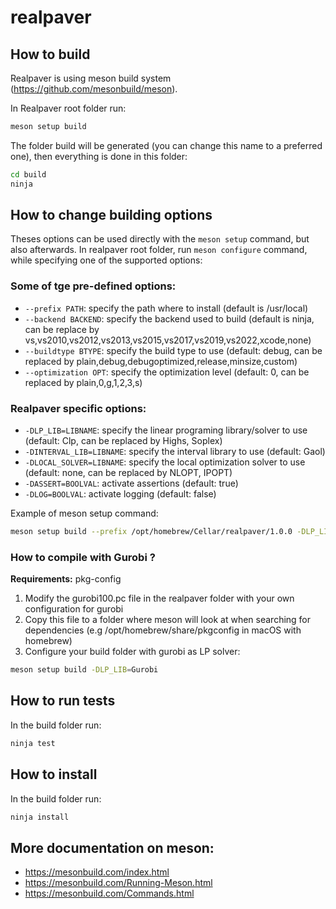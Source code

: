 # realpaver

## How to build

Realpaver is using meson build system (https://github.com/mesonbuild/meson).

In Realpaver root folder run:

```bash
meson setup build
```

The folder build will be generated (you can change this name to a preferred one), then everything is done in this folder:

```bash
cd build
ninja
```

## How to change building options

Theses options can be used directly with the `meson setup` command, but also afterwards.
In realpaver root folder, run `meson configure` command, while specifying one of the supported options:

### Some of tge pre-defined options:

- `--prefix PATH`: specify the path where to install (default is /usr/local)
- `--backend BACKEND`: specify the backend used to build (default is ninja, can be replace by vs,vs2010,vs2012,vs2013,vs2015,vs2017,vs2019,vs2022,xcode,none)
- `--buildtype BTYPE`: specify the build type to use (default: debug, can be replaced by plain,debug,debugoptimized,release,minsize,custom)
- `--optimization OPT`: specify the optimization level (default: 0, can be replaced by plain,0,g,1,2,3,s)

### Realpaver specific options:

- `-DLP_LIB=LIBNAME`: specify the linear programing library/solver to use (default: Clp, can be replaced by Highs, Soplex)
- `-DINTERVAL_LIB=LIBNAME`: specify the interval library to use (default: Gaol)
- `-DLOCAL_SOLVER=LIBNAME`: specify the local optimization solver to use (default: none, can be replaced by NLOPT, IPOPT)
- `-DASSERT=BOOLVAL`: activate assertions (default: true)
- `-DLOG=BOOLVAL`: activate logging (default: false)

Example of meson setup command:

```bash
meson setup build --prefix /opt/homebrew/Cellar/realpaver/1.0.0 -DLP_LIB=Highs -DLOG=true
```

### How to compile with Gurobi ?

**Requirements:** pkg-config

1. Modify the gurobi100.pc file in the realpaver folder with your own configuration for gurobi
2. Copy this file to a folder where meson will look at when searching for dependencies (e.g /opt/homebrew/share/pkgconfig in macOS with homebrew)
3. Configure your build folder with gurobi as LP solver:

```bash
meson setup build -DLP_LIB=Gurobi
```

## How to run tests

In the build folder run:

```bash
ninja test
```

## How to install

In the build folder run:

```bash
ninja install
```

## More documentation on meson:

- https://mesonbuild.com/index.html
- https://mesonbuild.com/Running-Meson.html
- https://mesonbuild.com/Commands.html

